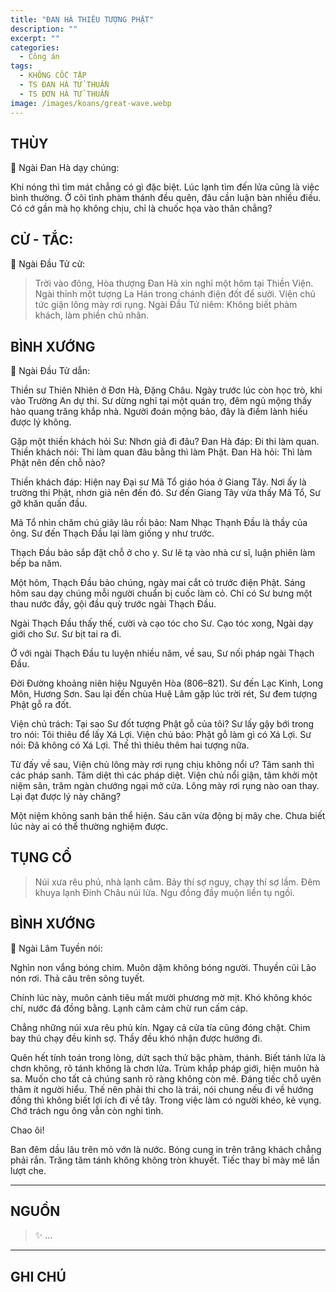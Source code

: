 ```yaml
---
title: "ĐAN HÀ THIÊU TƯỢNG PHẬT"
description: ""
excerpt: ""
categories:
  - Công án
tags:
  - KHÔNG CỐC TẬP
  - TS ĐAN HÀ TỬ THUẦN
  - TS ĐƠN HÀ TỬ THUẦN
image: /images/koans/great-wave.webp
---
```


## THÙY

📢 Ngài Đan Hà dạy chúng:

Khi nóng thì tìm mát chẳng có gì đặc biệt. Lúc lạnh tìm đến lửa cũng là việc bình thường. 
Ở cõi tình phàm thánh đều quên, đâu cần luận bàn nhiều điều. 
Có cớ gần mà họ không chịu, chỉ là chuốc họa vào thân chẳng?

## CỬ - TẮC:

📢 Ngài Đầu Tử cử:

> Trời vào đông, Hòa thượng Đan Hà xin nghỉ một hôm tại Thiền Viện.
Ngài thỉnh một tượng La Hán trong chánh điện đốt để sưởi. Viện chủ tức giận lông mày rơi rụng.
Ngài Đầu Tử niêm: Không biết phàm khách, làm phiền chủ nhân.

## BÌNH XƯỚNG

📢 Ngài Đầu Tử dẫn: 

Thiền sư Thiên Nhiên ở Đơn Hà, Đặng Châu. Ngày trước lúc còn học trò, khi vào Trường An dự thi. Sư dừng nghỉ tại một quán trọ, đêm ngủ mộng thấy hào quang trăng khắp nhà. Người đoán mộng bảo, đây là điềm lành hiếu được lý không.

Gặp một thiền khách hỏi Sư: Nhơn giả đi đâu?
Đan Hà đáp: Đi thi làm quan.
Thiền khách nói: Thi làm quan đâu bằng thì làm Phật.
Đan Hà hỏi: Thì làm Phật nên đến chỗ nào?

Thiền khách đáp: Hiện nay Đại sư Mã Tổ giáo hóa ở Giang Tây. Nơi ấy là trường thi Phật, nhơn giả nên đến đó.
Sư đến Giang Tây vừa thấy Mã Tổ, Sư gỡ khăn quấn đầu.

Mã Tổ nhìn chăm chú giây lâu rồi bảo: Nam Nhạc Thạnh Đầu là thầy của ông.
Sư đến Thạch Đầu lại làm giống y như trước.

Thạch Đầu bảo sắp đặt chỗ ở cho y. Sư lẽ tạ vào nhà cư sĩ, luận phiên làm bếp ba năm.

Một hôm, Thạch Đầu bảo chúng, ngày mai cắt cỏ trước điện Phật. Sáng hôm sau dạy chúng mỗi người chuẩn bị cuốc làm cỏ. Chỉ có Sư bưng một thau nước đầy, gội đầu quỳ trước ngài Thạch Đầu.

Ngài Thạch Đầu thấy thế, cười và cạo tóc cho Sư.
Cạo tóc xong, Ngài dạy giới cho Sư. Sư bịt tai ra đi.

Ở với ngài Thạch Đầu tu luyện nhiều năm, về sau, Sư nối pháp ngài Thạch Đầu.

Đời Đường khoảng niên hiệu Nguyên Hòa (806–821).
Sư đến Lạc Kinh, Long Môn, Hương Sơn. Sau lại đến chùa Huệ Lâm gặp lúc trời rét, Sư đem tượng Phật gỗ ra đốt.

Viện chủ trách: Tại sao Sư đốt tượng Phật gỗ của tôi?
Sư lấy gậy bới trong tro nói: Tôi thiêu để lấy Xá Lợi.
Viện chủ bảo: Phật gỗ làm gì có Xá Lợi.
Sư nói: Đã không có Xá Lợi. Thế thì thiêu thêm hai tượng nữa.

Từ đấy về sau, Viện chủ lông mày rơi rụng chịu không nổi ư? Tâm sanh thì các pháp sanh. Tâm diệt thì các pháp diệt. Viện chủ nổi giận, tâm khởi một niệm sân, trăm ngàn chướng ngại mở cửa. Lông mày rơi rụng nào oan thay. Lại đạt được lý này chăng?

Một niệm không sanh bản thể hiện.
Sáu căn vừa động bị mây che.
Chưa biết lúc này ai có thể thường nghiệm được.

## TỤNG CỔ

> Núi xưa rêu phủ, nhà lạnh câm.
Bảy thí sợ nguy, chạy thí sợ lầm.
Đêm khuya lạnh Đinh Châu núi lửa.
Ngu đồng đầy muộn liền tụ ngồi.

## BÌNH XƯỚNG

📢 Ngài Lâm Tuyền nói:

Nghìn non vắng bóng chim.
Muôn dặm không bóng người.
Thuyền cũi Lão nón rơi.
Thả câu trên sông tuyết.

Chính lúc này, muôn cảnh tiêu mất mười phương mờ mịt.
Khó không khóc chí, nước đá đồng bằng.
Lạnh câm cảm chừ run cấm cáp.

Chẳng những núi xưa rêu phủ kín. Ngay cả cửa tía cũng đóng chặt. Chim bay thú chạy đều kinh sợ. Thầy đều khó nhận được hướng đi.

Quên hết tính toán trong lòng, dứt sạch thứ bậc phàm, thánh. Biết tánh lửa là chơn không, rõ tánh không là chơn lửa. Trùm khắp pháp giới, hiện muôn hà sa. Muốn cho tất cả chúng sanh rõ ràng không còn mê. Đáng tiếc chỗ uyên thâm ít người hiểu. Thế nên phải thi cho là trái, nói chung nếu đi về hướng đồng thì không biết lợi ích đi về tây. Trong việc làm có người khéo, kẻ vụng. Chớ trách ngu ông vẫn còn nghi tình.

Chao ôi!

Ban đêm dầu lâu trên mỏ vớn là nước.
Bóng cung in trên trăng khách chẳng phải rắn.
Trăng tăm tánh không không tròn khuyết.
Tiếc thay bỉ mày mê lần lượt che.

<hr class="blog-rule" />

## NGUỒN

> ✨ ...

<hr class="blog-rule" />

## GHI CHÚ

[^1]: ⭐️ <a href="/masters/Danxia-Zichun" target="_blank">🔗 TS ĐAN HÀ TỬ THUẦN</a>
